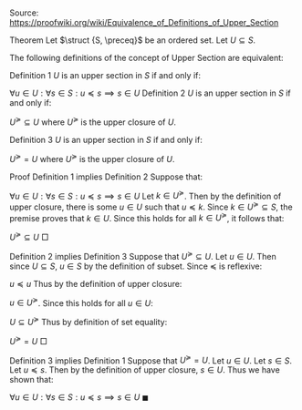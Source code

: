 # 

Source: https://proofwiki.org/wiki/Equivalence_of_Definitions_of_Upper_Section



Theorem
Let $\struct {S, \preceq}$ be an ordered set.
Let $U \subseteq S$.

The following definitions of the concept of Upper Section are equivalent:

Definition 1
$U$ is an upper section in $S$ if and only if:

$\forall u \in U: \forall s \in S: u \preceq s \implies s \in U$
Definition 2
$U$ is an upper section in $S$ if and only if:

$U^\succeq \subseteq U$
where $U^\succeq$ is the upper closure of $U$.

Definition 3
$U$ is an upper section in $S$ if and only if:

$U^\succeq = U$
where $U^\succeq$ is the upper closure of $U$.


Proof
Definition 1 implies Definition 2
Suppose that:

$\forall u \in U: \forall s \in S: u \preceq s \implies s \in U$
Let $k \in U^\succeq$.
Then by the definition of upper closure, there is some $u \in U$ such that $u \preceq k$.
Since $k \in U^\succeq \subseteq S$, the premise proves that $k \in U$.
Since this holds for all $k \in U^\succeq$, it follows that:

$U^\succeq \subseteq U$
$\Box$


Definition 2 implies Definition 3
Suppose that $U^\succeq \subseteq U$.
Let $u \in U$.
Then since $U \subseteq S$, $u \in S$ by the definition of subset.
Since $\preceq$ is reflexive:

$u \preceq u$
Thus by the definition of upper closure:

$u \in U^\succeq$.
Since this holds for all $u \in U$:

$U \subseteq U^\succeq$
Thus by definition of set equality:

$U^\succeq = U$
$\Box$


Definition 3 implies Definition 1
Suppose that $U^\succeq = U$.
Let $u \in U$.
Let $s \in S$.
Let $u \preceq s$.
Then by the definition of upper closure, $s \in U$.
Thus we have shown that:

$\forall u \in U: \forall s \in S: u \preceq s \implies s \in U$
$\blacksquare$





